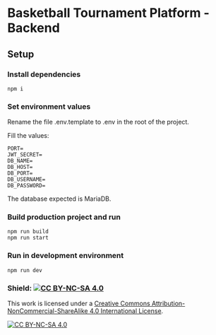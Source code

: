 # Basketball Tournament Platform - Backend

## Setup

### Install dependencies

```
npm i
```

### Set environment values
Rename the file .env.template to .env in the root of the project.

Fill the values:

```
PORT=
JWT_SECRET=
DB_NAME=
DB_HOST=
DB_PORT=
DB_USERNAME=
DB_PASSWORD=
```

The database expected is MariaDB.

### Build production project and run

```
npm run build
npm run start
```

### Run in development environment

```
npm run dev
```

### Shield: [![CC BY-NC-SA 4.0][cc-by-nc-sa-shield]][cc-by-nc-sa]

This work is licensed under a
[Creative Commons Attribution-NonCommercial-ShareAlike 4.0 International License][cc-by-nc-sa].

[![CC BY-NC-SA 4.0][cc-by-nc-sa-image]][cc-by-nc-sa]

[cc-by-nc-sa]: http://creativecommons.org/licenses/by-nc-sa/4.0/
[cc-by-nc-sa-image]: https://licensebuttons.net/l/by-nc-sa/4.0/88x31.png
[cc-by-nc-sa-shield]: https://img.shields.io/badge/License-CC%20BY--NC--SA%204.0-lightgrey.svg
